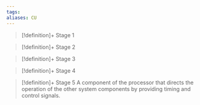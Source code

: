 ```yaml
---
tags:
aliases: CU
---
```


> [!definition]+ Stage 1
>

> [!definition]+ Stage 2
>

> [!definition]+ Stage 3
>

> [!definition]+ Stage 4
>

> [!definition]+ Stage 5
> A component of the processor that directs the operation of the other system components by providing timing and control signals.



